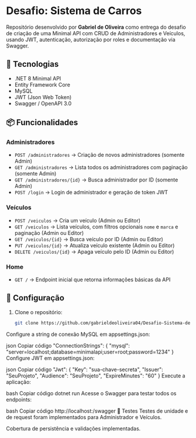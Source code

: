 # Desafio: Sistema de Carros

Repositório desenvolvido por **Gabriel de Oliveira** como entrega do desafio de criação de uma Minimal API com CRUD de Administradores e Veículos, usando JWT, autenticação, autorização por roles e documentação via Swagger.

## 🚀 Tecnologias

- .NET 8 Minimal API
- Entity Framework Core
- MySQL
- JWT (Json Web Token)
- Swagger / OpenAPI 3.0

## 📦 Funcionalidades

### Administradores
- `POST /administradores` → Criação de novos administradores (somente Admin)
- `GET /administradores` → Lista todos os administradores com paginação (somente Admin)
- `GET /administradores/{id}` → Busca administrador por ID (somente Admin)
- `POST /login` → Login de administrador e geração de token JWT

### Veículos
- `POST /veiculos` → Cria um veículo (Admin ou Editor)
- `GET /veiculos` → Lista veículos, com filtros opcionais `nome` e `marca` e paginação (Admin ou Editor)
- `GET /veiculos/{id}` → Busca veículo por ID (Admin ou Editor)
- `PUT /veiculos/{id}` → Atualiza veículo existente (Admin ou Editor)
- `DELETE /veiculos/{id}` → Apaga veículo pelo ID (Admin ou Editor)

### Home
- `GET /` → Endpoint inicial que retorna informações básicas da API

## 🔧 Configuração

1. Clone o repositório:
   ```bash
   git clone https://github.com/gabrieldeoliveira04/Desafio-Sistema-de-carros.git
Configure a string de conexão MySQL em appsettings.json:

json
Copiar código
"ConnectionStrings": {
  "mysql": "server=localhost;database=minimalapi;user=root;password=1234"
}
Configure JWT em appsettings.json:

json
Copiar código
"Jwt": {
  "Key": "sua-chave-secreta",
  "Issuer": "SeuProjeto",
  "Audience": "SeuProjeto",
  "ExpireMinutes": "60"
}
Execute a aplicação:

bash
Copiar código
dotnet run
Acesse o Swagger para testar todos os endpoints:

bash
Copiar código
http://localhost:<porta>/swagger
🧪 Testes
Testes de unidade e de request foram implementados para Administrador e Veículos.

Cobertura de persistência e validações implementadas.
